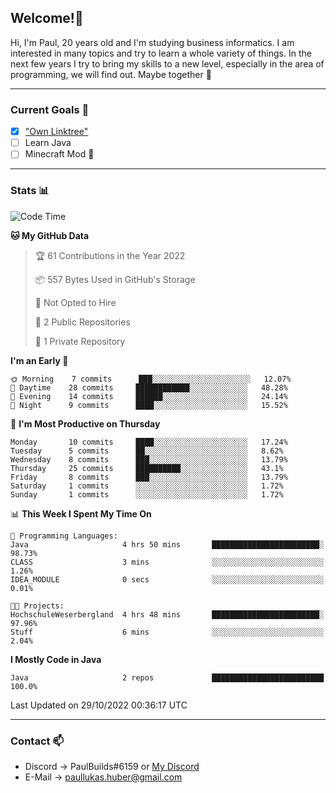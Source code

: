## Welcome!👋

Hi, I'm Paul, 20 years old and I'm studying business informatics. I am interested in many topics and try to learn a whole variety of things. In the next few years I try to bring my skills to a new level, especially in the area of programming, we will find out.
Maybe together 🤙

---
### Current Goals 🥅

- [X] ["Own Linktree"](https://paul-lukashuber.de/)
- [ ] Learn Java
- [ ] Minecraft Mod 👀

---
### Stats 📊

<!--START_SECTION:waka-->
![Code Time](http://img.shields.io/badge/Code%20Time-37%20hrs%2046%20mins-blue)

**🐱 My GitHub Data** 

> 🏆 61 Contributions in the Year 2022
 > 
> 📦 557 Bytes Used in GitHub's Storage 
 > 
> 🚫 Not Opted to Hire
 > 
> 📜 2 Public Repositories 
 > 
> 🔑 1 Private Repository 
 > 
**I'm an Early 🐤** 

```text
🌞 Morning    7 commits      ███░░░░░░░░░░░░░░░░░░░░░░   12.07% 
🌆 Daytime    28 commits     ████████████░░░░░░░░░░░░░   48.28% 
🌃 Evening    14 commits     ██████░░░░░░░░░░░░░░░░░░░   24.14% 
🌙 Night      9 commits      ████░░░░░░░░░░░░░░░░░░░░░   15.52%

```
📅 **I'm Most Productive on Thursday** 

```text
Monday       10 commits     ████░░░░░░░░░░░░░░░░░░░░░   17.24% 
Tuesday      5 commits      ██░░░░░░░░░░░░░░░░░░░░░░░   8.62% 
Wednesday    8 commits      ███░░░░░░░░░░░░░░░░░░░░░░   13.79% 
Thursday     25 commits     ██████████░░░░░░░░░░░░░░░   43.1% 
Friday       8 commits      ███░░░░░░░░░░░░░░░░░░░░░░   13.79% 
Saturday     1 commits      ░░░░░░░░░░░░░░░░░░░░░░░░░   1.72% 
Sunday       1 commits      ░░░░░░░░░░░░░░░░░░░░░░░░░   1.72%

```


📊 **This Week I Spent My Time On** 

```text
💬 Programming Languages: 
Java                     4 hrs 50 mins       ████████████████████████░   98.73% 
CLASS                    3 mins              ░░░░░░░░░░░░░░░░░░░░░░░░░   1.26% 
IDEA_MODULE              0 secs              ░░░░░░░░░░░░░░░░░░░░░░░░░   0.01%

🐱‍💻 Projects: 
HochschuleWeserbergland  4 hrs 48 mins       ████████████████████████░   97.96% 
Stuff                    6 mins              ░░░░░░░░░░░░░░░░░░░░░░░░░   2.04%

```

**I Mostly Code in Java** 

```text
Java                     2 repos             █████████████████████████   100.0%

```



 Last Updated on 29/10/2022 00:36:17 UTC
<!--END_SECTION:waka-->

---
### Contact 📫

* Discord -> PaulBuilds#6159 or [My Discord](https://discord.gg/7kq6UnB)
* E-Mail -> paullukas.huber@gmail.com
